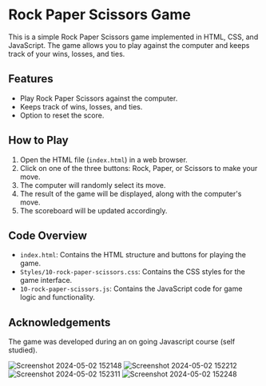 # Rock Paper Scissors Game

This is a simple Rock Paper Scissors game implemented in HTML, CSS, and JavaScript. The game allows you to play against the computer and keeps track of your wins, losses, and ties.

## Features

- Play Rock Paper Scissors against the computer.
- Keeps track of wins, losses, and ties.
- Option to reset the score.

## How to Play

1. Open the HTML file (`index.html`) in a web browser.
2. Click on one of the three buttons: Rock, Paper, or Scissors to make your move.
3. The computer will randomly select its move.
4. The result of the game will be displayed, along with the computer's move.
5. The scoreboard will be updated accordingly.

## Code Overview

- `index.html`: Contains the HTML structure and buttons for playing the game.
- `Styles/10-rock-paper-scissors.css`: Contains the CSS styles for the game interface.
- `10-rock-paper-scissors.js`: Contains the JavaScript code for game logic and functionality.

## Acknowledgements

The game was developed during an on going Javascript course (self studied).

![Screenshot 2024-05-02 152148](https://github.com/LiavSeg/Rock-Paper-Sccicors/assets/74455048/5d6f1f9a-703a-428b-a370-5ac950e791c2)
![Screenshot 2024-05-02 152212](https://github.com/LiavSeg/Rock-Paper-Sccicors/assets/74455048/62af39b7-c821-48a6-9afb-d35caaec96d4)
![Screenshot 2024-05-02 152311](https://github.com/LiavSeg/Rock-Paper-Sccicors/assets/74455048/34a38ca1-3cd3-44fd-9b80-f4c5eb7342e1)
![Screenshot 2024-05-02 152248](https://github.com/LiavSeg/Rock-Paper-Sccicors/assets/74455048/e89b66dc-f6d1-4020-84b3-615026b9e040)
